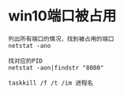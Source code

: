 # win10端口被占用

```shell
列出所有端口的情况，找到被占用的端口
netstat -ano

找对应的PID
netstat -aon|findstr "8080"

taskkill /f /t /im 进程名
```

